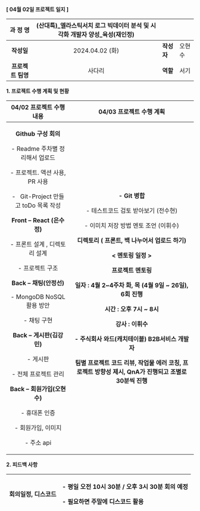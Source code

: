 ﻿**[ 04월 02일 프로젝트 일지 ]** 

|**과 정 명**|(산대특)\_엘라스틱서치 로그 빅데이터 분석 및 시각화 개발자 양성\_육성(재인정)|||
| :-: | :-: | :- | :- |
|**작성일**|2024\.04.02 (화)|**작성자**|오현수|
|**프로젝트 팀명**|사다리|**역할**|서기|

<a name="_heading=h.gjdgxs"></a>**1. 프로젝트 수행 계획 및 현황**

|**04/02 프로젝트 수행 내용**|**04/03 프로젝트 수행 계획**|
| :-: | :-: |
|<p>**Github 구성 회의**</p><p>- Readme  주차별 정리해서 업로드 </p><p>- 프로젝트. 액션 사용,  PR 사용 </p><p>- ` `Git-Project 만들고 toDo 목록 작성 </p><p></p><p>**Front – React (은수정)**</p><p>- 프론트 설계 , 디렉토리 설계 </p><p>- 프로젝트 구조</p><p></p><p>**Back – 채팅(안정선)**</p><p>- MongoDB NoSQL 활용 방안 </p><p>- 채팅 구현</p><p></p><p>**Back – 게시판(김강민)**</p><p>- 게시판</p><p>- 전체 프로젝트 관리</p><p></p><p>**Back – 회원가입(오현수)**</p><p>- 휴대폰 인증</p><p>- 회원가입, 이미지 </p><p>- 주소  api </p>|<p>**- Git 병합**</p><p>- 테스트코드 검토 받아보기 (전수현)</p><p>- 이미치 저장 방법  멘토 조언 (이휘수)</p><p></p><p>**디렉토리 ( 프론트, 백 나누어서 업로드 하기)**</p><p></p><p></p><p>**< 멘토링 일정 >**</p><p></p><p>**프로젝트 멘토링**</p><p>**일자 : 4월 2~4주차 화, 목 (4월 9일 ~ 26일), 6회 진행**</p><p>**시간 : 오후 7시 ~ 8시**</p><p>**강사 : 이휘수** </p><p>**- 주식회사 와드(캐치테이블) B2B서비스 개발자**</p><p></p><p>**팀별 프로젝트 코드 리뷰, 작업물 에러 코칭, 프로젝트 방향성 제시, QnA가 진행되고 조별로 30분씩 진행**</p>|

**2. 피드백 사항**

|**회의일정, 디스코드**|<p>**- 평일  오전 10시 30분 / 오후 3시 30분 회의 예정**</p><p>**- 필요하면 주말에 디스코드 활용** </p>|
| :- | :- |

